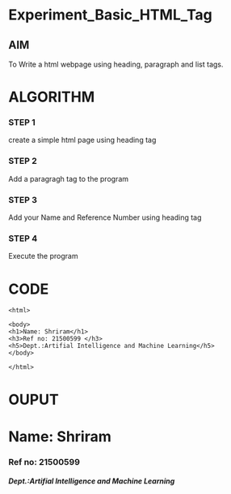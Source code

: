 # Experiment_Basic_HTML_Tag

## AIM
To Write a html webpage using heading, paragraph and list tags.

# ALGORITHM
### STEP 1
create a simple html page using heading tag
### STEP 2
Add a paragragh tag to the program
### STEP 3
Add your Name and Reference Number using heading tag
### STEP 4
Execute the program

# CODE
~~~<!DOCTYPE html>
<html>

<body>
<h1>Name: Shriram</h1>
<h3>Ref no: 21500599 </h3>
<h5>Dept.:Artifial Intelligence and Machine Learning</h5>
</body>

</html>
~~~
# OUPUT
<html>
<body>
<h1>Name: Shriram</h1>
<h3>Ref no: 21500599 </h3>
<h5>Dept.:Artifial Intelligence and Machine Learning</h5>
</body>
</html>
